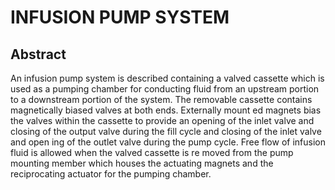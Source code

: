 # INFUSION PUMP SYSTEM

## Abstract
An infusion pump system is described containing a valved cassette which is used as a pumping chamber for conducting fluid from an upstream portion to a downstream portion of the system. The removable cassette contains magnetically biased valves at both ends. Externally mount ed magnets bias the valves within the cassette to provide an opening of the inlet valve and closing of the output valve during the fill cycle and closing of the inlet valve and open ing of the outlet valve during the pump cycle. Free flow of infusion fluid is allowed when the valved cassette is re moved from the pump mounting member which houses the actuating magnets and the reciprocating actuator for the pumping chamber.